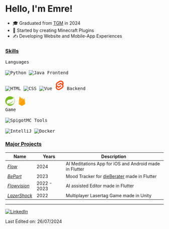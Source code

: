 <!--
### Hi there 👋

**eoezcan2/eoezcan2** is a ✨ _special_ ✨ repository because its `README.md` (this file) appears on your GitHub profile.

Here are some ideas to get you started:

- 🔭 I’m currently working on ...
- 🌱 I’m currently learning ...
- 👯 I’m looking to collaborate on ...
- 🤔 I’m looking for help with ...
- 💬 Ask me about ...
- 📫 How to reach me: ...
- 😄 Pronouns: ...
- ⚡ Fun fact: ...
-->

<h1>Hello, I'm Emre!</h1>
<p>

 - 🎓 Graduated from [TGM](https://www.tgm.ac.at/) in 2024
 - 📍 Started by creating Minecraft Plugins
 - ✍️ Developing Website and Mobile-App Experiences

</p>

<h3><u>Skills</u></h3>
<p>
  <kbd>
    <kbd>Languages</kbd>
    <br>
    <br>
    <img width="30px" src="https://upload.wikimedia.org/wikipedia/commons/thumb/c/c3/Python-logo-notext.svg/1869px-Python-logo-notext.svg.png" title="Python" /> 
    <img width="30px" src="https://cdn.jsdelivr.net/gh/devicons/devicon/icons/java/java-original.svg" title="Java"/>
  </kbd>
  <kbd>
    <kbd>Frontend</kbd>
    <br>
    <br>
    <img width="30px" src="https://cdn.jsdelivr.net/gh/devicons/devicon/icons/html5/html5-original.svg" title="HTML"/> 
    <img width="30px" src="https://cdn.jsdelivr.net/gh/devicons/devicon/icons/css3/css3-plain.svg" title="CSS"/> 
    <img width="30px" src="https://cdn.jsdelivr.net/gh/devicons/devicon/icons/vuejs/vuejs-original.svg" title="Vue" />
    <img width="30px" src="https://github.com/devicons/devicon/blob/v2.15.1/icons/svelte/svelte-original.svg" title="Svelte" />
  </kbd>
  <kbd>
    <kbd>Backend</kbd>
    <br>
    <br>
    <img width="30px" src="https://github.com/devicons/devicon/blob/v2.15.1/icons/spring/spring-original.svg" title="Spring" />
    <img width="30px" src="https://github.com/devicons/devicon/blob/v2.15.1/icons/firebase/firebase-plain.svg" title="Firebase" />
  </kbd>
  <br>
  <kbd>
    <kbd>Game</kbd>
    <br>
    <br>
    <img width="30px" src="https://static.spigotmc.org/img/spigot-og.png" title="SpigotMC" />
  </kbd>
  <kbd>
    <kbd>Tools</kbd>
    <br>
    <br>
    <img width="30px" src="https://upload.wikimedia.org/wikipedia/commons/thumb/9/9c/IntelliJ_IDEA_Icon.svg/2048px-IntelliJ_IDEA_Icon.svg.png" title="IntelliJ" />
    <img width="30px" src="https://cdn-icons-png.flaticon.com/512/919/919853.png" title="Docker" />
  </kbd>
  <!--<kbd>
    <kbd>OS</kbd>
    <br>
    <br>
    <img width="30px" src="https://cdn.jsdelivr.net/gh/devicons/devicon/icons/linux/linux-original.svg" title="Linux" />
    <img width="30px" src="https://cdn.jsdelivr.net/gh/devicons/devicon/icons/windows8/windows8-original.svg" title="Windows" />
    <img width="30px" src="https://upload.wikimedia.org/wikipedia/commons/c/c9/Finder_Icon_macOS_Big_Sur.png" title="macOS" />
  </kbd>-->
</p>

<h3><u>Major Projects</u></h3>

| Name                  | Years                     | Description                          |
| ---------------------------------|---------------------------------------------------------------|----------------|
| _[Flow](https://github.com/eoezcan2/flowapp-api)_ | 2024 | AI Meditations App for iOS and Android made in Flutter |
| _[BePart](https://github.com/manuthebyte/bepart-backend)_ | 2023 | Mood Tracker for [dieBerater](https://dieberater.com/) made in Flutter |
| _[Flowvision](https://github.com/flowvision-ai/flowvision-app)_                          | 2022 - 2023    | AI assisted Editor made in Flutter     |
| _[LazerShock](https://github.com/manuthebyte/lazershock)_            | 2022    | Multiplayer Lasertag Game made in Unity         |

------
<a href="https://www.linkedin.com/in/emre-%C3%B6zcan-aa083b25b/"><img width="30px" src="https://upload.wikimedia.org/wikipedia/commons/thumb/f/f8/LinkedIn_icon_circle.svg/800px-LinkedIn_icon_circle.svg.png" title="LinkedIn" /></a>

Last Edited on: 26/07/2024
